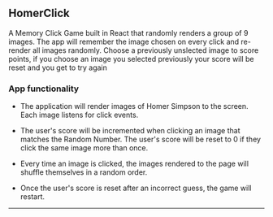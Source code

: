 
## HomerClick

A Memory Click Game built in React that randomly renders a group of 9 images. The app will remember the image chosen on every click and re-render all images randomly. Choose a previously unslected image to score points, if you choose an image you selected previously your score will be reset and you get to try again

### App functionality



* The application will render images of Homer Simpson to the screen. Each image listens for click events.

* The user's score will be incremented when clicking an image that matches the Random Number. The user's score will be reset to 0 if they click the same image more than once.

* Every time an image is clicked, the images rendered to the page will shuffle themselves in a random order.

* Once the user's score is reset after an incorrect guess, the game will restart.


- - -

